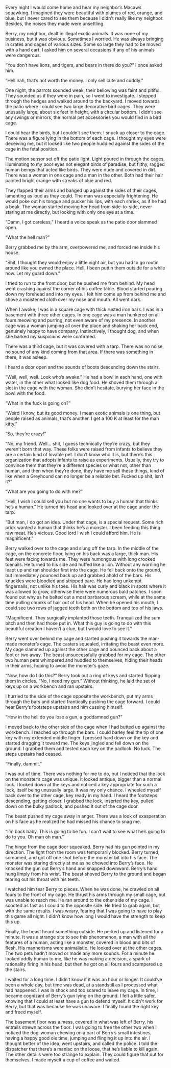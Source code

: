 Every night I would come home and hear my neighbor’s Macaws squawking. I imagined they were beautiful with plumes of red, orange, and blue, but I never cared to see them because I didn't really like my neighbor. Besides, the noises they made were unsettling. 

  
Berry, my neighbor, dealt in illegal exotic animals. It was none of my business, but it was obvious. Sometimes I worried. He was always bringing in crates and cages of various sizes. Some so large they had to be moved with a hand cart. I asked him on several occasions if any of his animals were dangerous.

  
“You don’t have lions, and tigers, and bears in there do you?” I once asked him. 

  
“Hell nah, that’s not worth the money. I only sell cute and cuddly.”

  
One night, the parrots sounded weak, their bellowing was faint and pitiful. They sounded as if they were in pain, so I went to investigate. I stepped through the hedges and walked around to the backyard. I moved towards the patio where I could see two large decorative bird cages. They were unusually large, about six feet in height, with a circular bottom. I didn’t see any swings or mirrors, the normal pet accessories you would find in a bird cage. 

  
I could hear the birds, but I couldn’t see them. I snuck up closer to the cage. There was a figure lying in the bottom of each cage. I thought my eyes were deceiving me, but it looked like two people huddled against the sides of the cage in the fetal position. 

  
The motion sensor set off the patio light.  Light poured in through the cages, illuminating to my poor eyes not elegant birds of paradise, but filthy, ragged human beings that acted like birds. They were nude and covered in dirt. There was a woman in one cage and a man in the other. Both had their hair painted bright orange with streaks of blue and red. 

  
They flapped their arms and banged up against the sides of their cages, lamenting as loud as they could. The man was especially frightening. He would poke out his tongue and pucker his lips, with each shriek, as if he had a beak. The woman started moving her head from side-to-side, never staring at me directly, but looking with only one eye at a time. 

  
“Damn, I got careless,” I heard a voice speak as the patio door slammed open.

  
“What the hell man?”

  
Berry grabbed me by the arm, overpowered me, and forced me inside his house. 

  
“Shit, I thought they would enjoy a little night air, but you had to go rootin around like you owned the place. Hell, I been puttin them outside for a while now. Let my guard down.”

  
I tried to run to the front door, but he pushed me from behind. My head went crashing against the corner of his coffee table. Blood started pouring down my forehead and into my eyes. I felt him come up from behind me and shove a moistened cloth over my nose and mouth. All went dark. 

  
When I awoke, I was in a square cage with thick rusted iron bars. I was in a basement with three other cages. In one cage was a man hunkered on all fours meowing and purring, not even aware of my presence. In another cage was a woman jumping all over the place and shaking her back end, genuinely happy to have company. Instinctively, I thought dog, and when she barked my suspicions were confirmed. 

  
There was a third cage, but it was covered with a tarp. There was no noise, no sound of any kind coming from that area. If there was something in there, it was asleep. 

  
I heard a door open and the sounds of boots descending down the stairs. 

  
“Well, well, well. Look who’s awake.” He had a bowl in each hand, one with water, in the other what looked like dog food. He shoved them through a slot in the cage with the woman. She didn’t hesitate, burying her face in the bowl with the food. 

  
“What in the fuck is going on?” 

  
“Weird I know, but its good money. I mean exotic animals is one thing, but people raised as animals, that’s another. I get a 100 K at least for the man kitty.”

  
“So, they’re crazy!”

  
“No, my friend. Well… shit, I guess technically they’re crazy, but they weren’t born that way. These folks were raised from infants to believe they are a certain kind of lovable pet. I don’t know who it is, but there’s this organization that adopts infants to raise as experiments. Usually, they try to convince them that they’re a different species or what not, other than human, and then when they’re done, they have me sell these things, kind of like when a Greyhound can no longer be a reliable bet. Fucked up shit, isn’t it?”

  
“What are you going to do with me?”

  
“Hell, I wish I could sell you but no one wants to buy a human that thinks he’s a human.” He turned his head and looked over at the cage under the tarp. 

  
“But man, I do got an idea. Under that cage, is a special request. Some rich prick wanted a human that thinks he’s a monster. I been feeding this thing raw meat. He’s vicious. Good lord I wish I could afford him. He is magnificent.”

  
Berry walked over to the cage and slung off the tarp. In the middle of the cage, on the concrete floor, lying on his back was a large, thick man. His feet were facing towards me. They were humongous with long crooked toenails. He turned to his side and huffed like a lion. Without any warning he leapt up and ran shoulder first into the cage. He fell back onto the ground, but immediately pounced back up and grabbed ahold of the bars. His knuckles were bloodied and stripped bare. He had long unkempt fingernails, not unlike his toes. His hair was curly and black in spots where it was allowed to grow, otherwise there were numerous bald patches. I soon found out why as he belted out a most barbarous scream, while at the same time pulling chunks of hair out of his head. When he opened his mouth, I could see two rows of jagged teeth both on the bottom and top of his jaws. 

  
“Magnificent. They surgically implanted those teeth. Tranquilized the sum bitch and then had those put in. What this guy is going to do with this beautiful creation I haven’t a clue, but I would love to see it.”

  
Berry went over behind my cage and started pushing it towards the man-made monster’s cage. The casters squealed, irritating the beast even more. My cage slammed up against the other cage and bounced back about a foot or two away. The beast unsuccessfully grabbed for my cage. The other two human pets whimpered and huddled to themselves, hiding their heads in their arms, hoping to avoid the monster’s gaze. 

  
“Now, how do I do this?” Berry took out a ring of keys and started flipping them in circles. “No, I need my gun.” Without thinking, he laid the set of keys up on a workbench and ran upstairs. 

  
I hurried to the side of the cage opposite the workbench, put my arms through the bars and started frantically pushing the cage forward. I could hear Berry’s footsteps upstairs and him cussing himself.   
“How in the hell do you lose a gun, a goddamned gun?”

  
I moved back to the other side of the cage when I had butted up against the workbench. I reached up through the bars. I could barley feel the tip of one key with my extended middle finger. I pressed hard down on the key and started dragging it toward me. The keys jingled and fell down on the ground. I grabbed them and tested each key on the padlock. No luck. The steps upstairs had ceased.   
“Finally, dammit.” 

  
I was out of time. There was nothing for me to do, but I noticed that the lock on the monster’s cage was unique. It looked antique, bigger than a normal lock. I looked down at the keys and noticed a key appropriate for such a lock, itself being unusually large. It was my only chance. I wheeled myself back over to the other cage, key ready in my hand. I heard the footsteps descending, getting closer. I grabbed the lock, inserted the key, pulled down on the bulky padlock, and pushed it out of the cage door. 

  
The beast pushed my cage away in anger. There was a look of exasperation on his face as he realized he had missed his chance to snag me. 

  
“I’m back baby. This is going to be fun. I can’t wait to see what he’s going to do to you. Oh man oh man.”

  
The hinge from the cage door squeaked. Berry had his gun pointed in my direction. The light from the room was temporarily blocked. Berry turned, screamed, and got off one shot before the monster bit into his face. The monster was staring directly at me as he chewed into Berry’s face. He knocked the gun out Berry’s hand and snapped downward. Berry’s hand hung limply from his wrist. The beast shoved Berry to the ground and began tearing out his throat with his teeth. 

  
I watched him tear Berry to pieces. When he was done, he crawled on all fours to the front of my cage. He thrust his arms through my small cage, but was unable to reach me. He ran around to the other side of my cage. I scooted as fast as I could to the opposite side. He tried to grab again, but with the same results. I was weary, fearing that I was going to have to play this game all night. I didn’t know how long I would have the strength to keep this up. 

  
Finally, the beast heard something outside. He perked up and listened for a minute. It was a strange site to see this phenomenon, a man with all the features of a human, acting like a monster, covered in blood and bits of flesh. His mannerisms were animalistic. He looked over at the other cages. The two pets hadn’t moved or made any more sounds. For a minute he looked oddly human to me, like he was making a decision, a spark of rationality firing in his head, but then he got on all fours and scampered up the stairs. 

  
I waited for a long time. I didn’t know if it was an hour or longer. It could’ve been a whole day, but time was dead, at a standstill as I processed what had happened. I was in shock and too scared to leave my cage. In time, I became cognizant of Berry’s gun lying on the ground. I felt a little safer, knowing that I could at least have a gun to defend myself. It didn't work for Berry, but that was because he was unaware. I finally found the right key and freed myself. 

  
The basement floor was a mess, covered in what was left of Berry, his entrails strewn across the floor. I was going to free the other two when I noticed the dog-woman chewing on a part of Berry’s small intestines, having a happy good ole time, jumping and flinging it up into the air. I thought better of the idea, went upstairs, and called the police. I told the dispatcher that there’s a maniac on the loose, that he’s liable to kill again. The other details were too strange to explain. They could figure that out for themselves. I made myself a cup of coffee and waited.   
